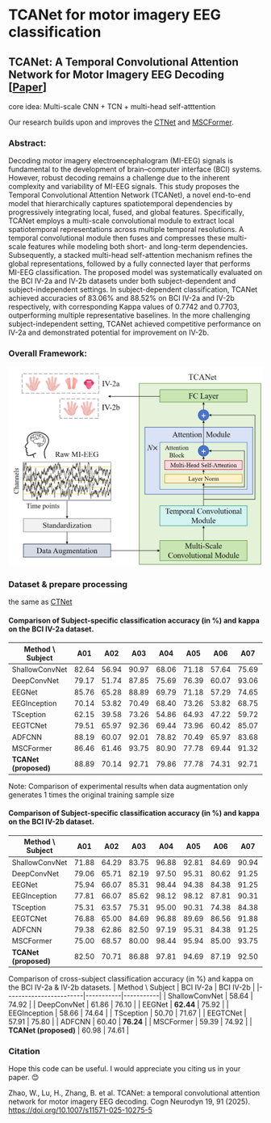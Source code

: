 # TCANet for motor imagery EEG classification
## TCANet: A Temporal Convolutional Attention Network for Motor Imagery EEG Decoding [[Paper](https://link.springer.com/article/10.1007/s11571-025-10275-5)]

core idea: Multi-scale CNN + TCN + multi-head self-atttention

Our research builds upon and improves the [CTNet](https://github.com/snailpt/CTNet) and [MSCFormer](https://github.com/snailpt/MSCFormer).

### Abstract:
Decoding motor imagery electroencephalogram (MI-EEG) signals is fundamental to the development of brain–computer interface (BCI) systems. However, robust decoding remains a challenge due to the inherent complexity and variability of MI-EEG signals. This study proposes the Temporal Convolutional Attention Network (TCANet), a novel end-to-end model that hierarchically captures spatiotemporal dependencies by progressively integrating local, fused, and global features. Specifically, TCANet employs a multi-scale convolutional module to extract local spatiotemporal representations across multiple temporal resolutions. A temporal convolutional module then fuses and compresses these multi-scale features while modeling both short- and long-term dependencies. Subsequently, a stacked multi-head self-attention mechanism refines the global representations, followed by a fully connected layer that performs MI-EEG classification. The proposed model was systematically evaluated on the BCI IV-2a and IV-2b datasets under both subject-dependent and subject-independent settings. In subject-dependent classification, TCANet achieved accuracies of 83.06% and 88.52% on BCI IV-2a and IV-2b respectively, with corresponding Kappa values of 0.7742 and 0.7703, outperforming multiple representative baselines. In the more challenging subject-independent setting, TCANet achieved competitive performance on IV-2a and demonstrated potential for improvement on IV-2b. 

### Overall Framework:
![architecture of TCANet](https://raw.githubusercontent.com/snailpt/TCANet/refs/heads/main/TCANet_architecture.png)


### Dataset & prepare processing
the same as [CTNet](https://github.com/snailpt/CTNet)



#### Comparison of Subject-specific classification accuracy (in %) and kappa on the BCI IV-2a dataset.
| Method \ Subject      | A01   | A02   | A03   | A04   | A05   | A06   | A07   | A08   | A09   | Average |
|-----------------------|-------|-------|-------|-------|-------|-------|-------|-------|-------|---------|
| ShallowConvNet   | 82.64 | 56.94 | 90.97 | 68.06 | 71.18 | 57.64 | 75.69 | 82.29 | 75.69 | 73.46   |
| DeepConvNet      | 79.17 | 51.74 | 87.85 | 75.69 | 76.39 | 60.07 | 93.06 | 79.51 | 84.38 | 76.43   |
| EEGNet          | 85.76 | 65.28 | 88.89 | 69.79 | 71.18 | 57.29 | 74.65 | 80.90 | 84.72 | 75.38   |
| EEGInception     | 70.14 | 53.82 | 70.49 | 68.40 | 73.26 | 53.82 | 68.75 | 72.22 | 68.75 | 66.63   |
| TSception       | 62.15 | 39.58 | 73.26 | 54.86 | 64.93 | 47.22 | 59.72 | 63.19 | 63.54 | 58.72   |
| EEGTCNet       | 79.51 | 65.97 | 92.36 | 69.44 | 73.96 | 60.42 | 85.07 | 81.94 | 76.04 | 76.08   |
| ADFCNN          | 88.19 | 60.07 | 92.01 | 78.82 | 70.49 | 65.97 | 83.68 | 84.03 | 81.60 | 78.32   | 
| MSCFormer       | 86.46 | 61.46 | 93.75 | 80.90 | 77.78 | 69.44 | 91.32 | 83.68 | 78.47 | 80.36   |
| **TCANet (proposed)** | 88.89 | 70.14 | 92.71 | 79.86 | 77.78 | 74.31 | 92.71 | 85.76 | 85.42 | **83.06** | 

Note: Comparison of experimental results when data augmentation only generates 1 times the original training sample size



#### Comparison of Subject-specific classification accuracy (in %) and kappa on the BCI IV-2b dataset.
| Method \ Subject      | A01   | A02   | A03   | A04   | A05   | A06   | A07   | A08   | A09   | Average | 
|-----------------------|-------|-------|-------|-------|-------|-------|-------|-------|-------|---------|
| ShallowConvNet        | 71.88 | 64.29 | 83.75 | 96.88 | 92.81 | 84.69 | 90.94 | 90.94 | 85.62 | 84.64   |
| DeepConvNet       | 79.06 | 65.71 | 82.19 | 97.50 | 95.31 | 80.62 | 91.25 | 92.19 | 89.06 | 85.88   |
| EEGNet            | 75.94 | 66.07 | 85.31 | 98.44 | 94.38 | 84.38 | 91.25 | 94.69 | 87.50 | 86.44   |
| EEGInception      | 77.81 | 66.07 | 85.62 | 98.12 | 98.12 | 87.81 | 90.31 | 95.31 | 90.00 | 87.69   |
| TSception        | 75.31 | 63.57 | 75.31 | 95.00 | 90.31 | 74.38 | 84.38 | 90.00 | 80.62 | 80.99   |
| EEGTCNet         | 76.88 | 65.00 | 84.69 | 96.88 | 89.69 | 86.56 | 91.88 | 94.69 | 85.94 | 85.80   |
| ADFCNN          | 79.38 | 62.86 | 82.50 | 97.19 | 95.31 | 84.38 | 91.25 | 92.50 | 87.50 | 85.87   |
| MSCFormer        | 75.00 | 68.57 | 80.00 | 98.44 | 95.94 | 85.00 | 93.75 | 94.38 | 88.44 | 86.61   |
| **TCANet (proposed)** | 82.50 | 70.71 | 86.88 | 97.81 | 94.69 | 87.19 | 92.50 | 95.94 | 88.44 | **88.52** | 

Comparison of cross-subject classification accuracy (in %) and kappa on the BCI IV-2a & IV-2b datasets.
| Method \ Subject       | BCI IV-2a | BCI IV-2b |
|------------------------|-----------|-----------|
| ShallowConvNet     | 58.64     | 74.92     |
| DeepConvNet        | 61.86     | 76.10     |
| EEGNet           | **62.44** | 75.92     |
| EEGInception        | 58.66     | 74.64     |
| TSception       | 50.70     | 71.67     |
| EEGTCNet           | 57.91     | 75.80     |
| ADFCNN             | 60.40     | **76.24** |
| MSCFormer        | 59.39     | 74.92     |
| **TCANet (proposed)**  | 60.98     | 74.61     |



### Citation
Hope this code can be useful. I would appreciate you citing us in your paper. 😊

Zhao, W., Lu, H., Zhang, B. et al. TCANet: a temporal convolutional attention network for motor imagery EEG decoding. Cogn Neurodyn 19, 91 (2025). https://doi.org/10.1007/s11571-025-10275-5

